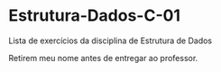 # Estrutura-Dados-C-01
Lista de exercícios da disciplina de Estrutura de Dados

Retirem meu nome antes de entregar ao professor.
